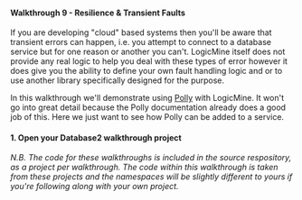 #### Walkthrough 9 - Resilience & Transient Faults
If you are developing "cloud" based systems then you'll be aware that transient errors can happen, i.e. you attempt to connect to a database service but for one reason or another you can't.  LogicMine itself does not provide any real logic to help you deal with these types of error however it does give you the ability to define your own fault handling logic and or to use another library specifically designed for the purpose.

In this walkthrough we'll demonstrate using [Polly](https://github.com/App-vNext/Polly) with LogicMine.  It won't go into great detail because the Polly documentation already does a good job of this.  Here we just want to see how Polly can be added to a service.

#### 1. Open your Database2 walkthrough project
*N.B. The code for these walkthroughs is included in the source respository, as a project per walkthrough.  The code within this walkthrough is taken from these projects and the namespaces will be slightly different to yours if you're following along with your own project.*

